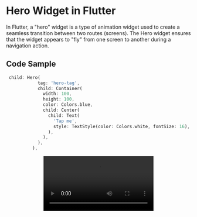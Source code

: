 


# Hero Widget in Flutter

In Flutter, a "hero" widget is a type of animation widget used to create a seamless transition between two routes (screens). The Hero widget ensures that the widget appears to "fly" from one screen to another during a navigation action.

## Code Sample

```dart
 child: Hero(
            tag: 'hero-tag',
            child: Container(
              width: 100,
              height: 100,
              color: Colors.blue,
              child: Center(
                child: Text(
                  'Tap me',
                  style: TextStyle(color: Colors.white, fontSize: 16),
                ),
              ),
            ),
          ),

```
<div align="center">
  <video src="https://github.com/AnjaliPurohit2811/hero_widget/assets/143180602/65f0b277-f46f-425f-96cd-2b26293303b8">
</div>




